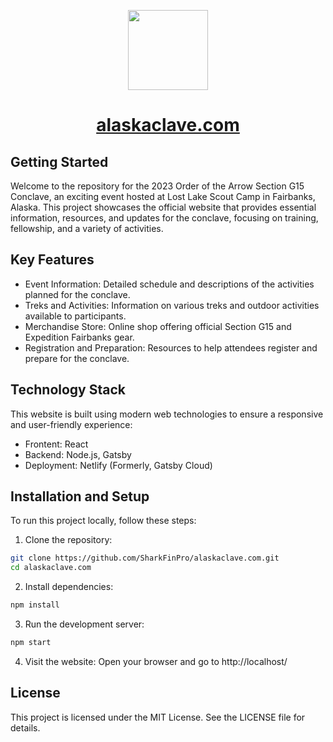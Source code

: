 <p align="center">
  <a href="https://alaskaclave.netlify.app">
    <picture>
      <source media="(prefers-color-scheme: dark)" srcset="https://alaskaclave.netlify.app/static/97810635099417901a63c2ce619757c3/d689f/logoYellow_512.webp">
      <img src="https://alaskaclave.netlify.app/static/97810635099417901a63c2ce619757c3/d689f/logoYellow_512.webp" height="128">
    </picture>
    <h1 align="center">alaskaclave.com</h1>
  </a>
</p>

## Getting Started
Welcome to the repository for the 2023 Order of the Arrow Section G15 Conclave, an exciting event hosted at Lost Lake Scout Camp in Fairbanks, Alaska.
This project showcases the official website that provides essential information, resources, and updates for the conclave, focusing on training, fellowship, and a variety of activities.

## Key Features
- Event Information: Detailed schedule and descriptions of the activities planned for the conclave.
- Treks and Activities: Information on various treks and outdoor activities available to participants.
- Merchandise Store: Online shop offering official Section G15 and Expedition Fairbanks gear.
- Registration and Preparation: Resources to help attendees register and prepare for the conclave.

## Technology Stack
This website is built using modern web technologies to ensure a responsive and user-friendly experience:
- Frontent: React
- Backend: Node.js, Gatsby
- Deployment: Netlify (Formerly, Gatsby Cloud)

## Installation and Setup
To run this project locally, follow these steps:

1. Clone the repository:
```bash
git clone https://github.com/SharkFinPro/alaskaclave.com.git
cd alaskaclave.com
```

2. Install dependencies:
```bash
npm install
```

3. Run the development server:
```bash
npm start
```

4. Visit the website:
Open your browser and go to http://localhost/

## License
This project is licensed under the MIT License. See the LICENSE file for details.
